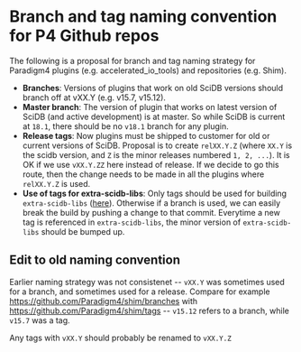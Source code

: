 # Branch and tag naming convention for P4 Github repos

The following is a proposal for branch and tag naming strategy for Paradigm4 plugins (e.g. accelerated_io_tools) and repositories (e.g. Shim).

- **Branches**: Versions of plugins that work on old SciDB versions should branch off at vXX.Y (e.g. v15.7, v15.12). 
- **Master branch**: The version of plugin that works on latest version of SciDB (and active development) is 
at master. So while SciDB is current at `18.1`, there should be no `v18.1` branch for any plugin.
- **Release tags**: Now plugins must be shipped to customer for old or current versions of SciDB. 
Proposal is to create `relXX.Y.Z` (where `XX.Y` is the scidb version, and `Z` is the minor releases numbered `1, 2, ...`). 
It is OK if we use `vXX.Y.ZZ` here instead of release. 
If we decide to go this route, then the change needs to be made in all the plugins where `relXX.Y.Z` is used.
- **Use of tags for extra-scidb-libs**: Only tags should be used for building `extra-scidb-libs` ([here](https://github.com/Paradigm4/extra-scidb-libs/blob/master/extra-scidb-libs.sh#L89)). Otherwise if a branch is used, we can easily break the build by pushing a change to that commit. Everytime a new tag is referenced in `extra-scidb-libs`, the minor version of `extra-scidb-libs` should be bumped up. 

## Edit to old naming convention

Earlier naming strategy was not consistenet -- `vXX.Y` was sometimes used for a branch, and sometimes used for a release. 
Compare for example https://github.com/Paradigm4/shim/branches with https://github.com/Paradigm4/shim/tags -- 
`v15.12` refers to a branch, while `v15.7` was a tag. 

Any tags with `vXX.Y` should probably be renamed to `vXX.Y.Z`
